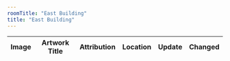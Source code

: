 ```yaml
---
roomTitle: "East Building"
title: "East Building"
---
```


<table id="artTable" class="table">
	<thead>
	    <tr>
	      <th scope="col">Image</th>
	      <th scope="col">Artwork Title</th>
	      <th scope="col">Attribution</th>
	      <th scope="col">Location</th>
	      <th scope="col">Update</th>
	      <th scope="col">Changed</th>
	    </tr>
  	</thead>
  	<tbody></tbody>
</table>

<style>
#artTable tbody td img {width:50px; dispay:none;}
</style>




<script>

$(document).ready(function(){
	feather.replace();
	$.getJSON('https://jacobmgreer.github.io/Same-Old-Same-Old/art_change.json', 
		function(data) {
			var month_name = [];
			data.forEach(function(obj) {
				if(month_name.indexOf(obj.datechange) == -1)
				   month_name.push(obj.datechange);
				var lastIndex = month_name.length - 1;
			});

			for (month in month_name) {
				$("#monthdrop").append(
					"<a href=\"#\">" + month_name[month_name] + "</a>");}})
			for (record in data) {
				$("#artTable tbody").append(
					"<tr> \
					    <td height=\"100\"> \
					    	<img src=\"" + data[record].imagepath + "\" onload=\"this.style.display=''\"/></td> \
						<td><a href=\"https://www.nga.gov" + data[record].url + "\">" + data[record].title + "</a></td> \
						<td>" + data[record].attribution + "</td> \
						<td>" + data[record].roomTitle + "</td> \
						<td>" + data[record].Status + "</td> \
						<td>" + data[record].datechange + "</td> \
				    </tr>");}})

</script>